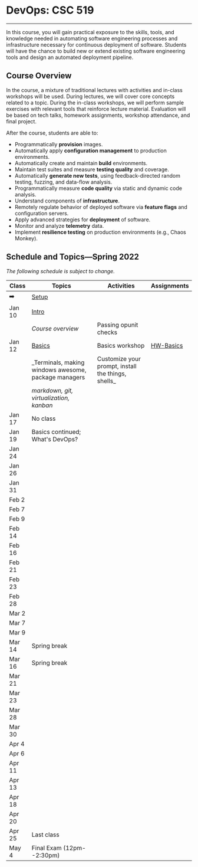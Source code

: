 # DevOps: CSC 519
-------------------------

In this course, you will gain practical exposure to the skills, tools, and knowledge needed in automating software engineering processes and infrastructure necessary for continuous deployment of software. Students will have the chance to build new or extend existing software engineering tools and design an automated deployment pipeline.

## Course Overview

In the course, a mixture of traditional lectures with activities and in-class workshops will be used.  During lectures, we will cover core concepts related to a topic. During the in-class workshops, we will perform sample exercises with relevant tools that reinforce lecture material.  Evaluation will be based on tech talks, homework assignments, workshop attendance, and final project.

After the course, students are able to:

* Programmatically **provision** images.
* Automatically apply **configuration management** to production environments.
* Automatically create and maintain **build** environments.
* Maintain test suites and measure **testing quality** and coverage.
* Automatically **generate new tests**, using feedback-directed random testing, fuzzing, and data-flow analysis.
* Programmatically measure **code quality** via static and dynamic code analysis.
* Understand components of **infrastructure**.
* Remotely regulate behavior of deployed software via **feature flags** and configuration servers.
* Apply advanced strategies for **deployment** of software.
* Monitor and analyze **telemetry** data.
* Implement **resilience testing** on production environments (e.g., Chaos Monkey).

## Schedule and Topics—Spring 2022

*The following schedule is subject to change.*

| Class    | Topics                           |  Activities | Assignments       |
|----------|----------------------------------|------------| ----------------  |
|  ➡️       | [Setup](https://devops.docable.cloud/chrisparnin/v/61a94512048892b30f3add22)
| Jan 10   | [Intro](https://docs.google.com/presentation/d/1u17QwNV-msmyFp2WvRciVr_qTnuiT2z5WePoVERsCFE/edit?usp=sharing)
|          | _Course overview_                  | Passing opunit checks 
| Jan 12   | [Basics](Content/Basics/README.md) | Basics workshop | [HW-Basics](HW/HW-Basics.md)
|          | _Terminals, making windows awesome, package managers  | Customize your prompt, install the things, shells_ | 
|          | _markdown, git, virtualization, kanban_       |
| Jan 17   | No class
| Jan 19   | Basics continued; What's DevOps?
| Jan 24   | 
| Jan 26   |
| Jan 31   |
| Feb 2    |
| Feb 7    |
| Feb 9    |
| Feb 14   |
| Feb 16   |
| Feb 21   |
| Feb 23   |
| Feb 28   |
| Mar 2    |
| Mar 7    |
| Mar 9    |
| Mar 14   | Spring break
| Mar 16   | Spring break
| Mar 21   |
| Mar 23   |
| Mar 28   |
| Mar 30   |
| Apr 4    |
| Apr 6    |
| Apr 11   |
| Apr 13   |
| Apr 18   |
| Apr 20   |
| Apr 25   | Last class
| May 4    | Final Exam (12pm--2:30pm)        |            |                   |

